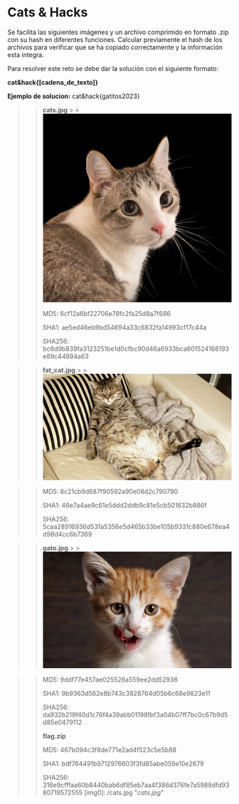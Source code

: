 # **Cats & Hacks**

Se facilita las siguientes imágenes y un archivo comprimido en formato .zip con su hash en diferentes funciones. Calcular previamente el hash de los archivos para verificar que se ha copiado correctamente y la información esta integra.


Para resolver este reto se debe dar la solución con el siguiente formato:
> >
 **cat&hack{[cadena_de_texto]}**
> >
**Ejemplo de solucion:** cat&hack{gatitos2023}
> >
> > **cats.jpg** > > ![cats.jpg](/cats.jpg)
> >
> > MD5: 6cf12a6bf22706e78fc2fa25d8a7f686
> >
> > SHA1: ae5ed46eb9bd54694a33c6832fa14993cf17c44a
> >
> > SHA256: bc6d9b839fa3123251be1d0cfbc90d46a6933bca601524168193e89c44894a63

> > **fat_cat.jpg** > > ![fat_cat.jpg](/fat_cat.jpg)

> > MD5: 8c21cb9d687f90592a90e08d2c790790
> >
> > SHA1: 46e7a4ae9c61e5ddd2ddb9c81e5cb501632b886f
> >
> > SHA256: 5caa28916936d531a5356e5d465b33be105b9331c880e678ea4d98d4cc6b7369

> > **gato.jpg** > > ![gato.jpg](/gato.jpg)

> > MD5: 9ddf77e457ae025526a559ee2dd52936
> >
> > SHA1: 9b9363d562e8b743c3828764d05b6c68e9823e11
> >
> > SHA256: da932b219f40d1c76f4a39abb01198fbf3a04b07ff7bc0c67b9d5d85e0479112
> >
> > **flag.zip**
> >
> > MD5: 467b094c3f8de771e2ad4f523c5e5b88
> >
> > SHA1: bdf764491b9712976603f3fd85abe059e10e2679
> >
> > SHA256: 316e9cfffaa60b8440bab6df85eb7aa4f386d376fe7a5988dfd9380719572555
> > [img0]: /cats.jpg "_cats.jpg_"

